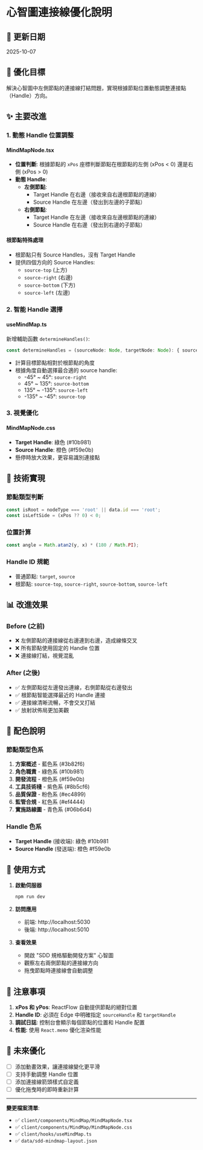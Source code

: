 # 心智圖連接線優化說明

## 📅 更新日期
2025-10-07

## 🎯 優化目標
解決心智圖中左側節點的連接線打結問題，實現根據節點位置動態調整連接點（Handle）方向。

## ✨ 主要改進

### 1. 動態 Handle 位置調整

#### MindMapNode.tsx
- **位置判斷**: 根據節點的 `xPos` 座標判斷節點在根節點的左側 (xPos < 0) 還是右側 (xPos > 0)
- **動態 Handle**:
  - **左側節點**: 
    - Target Handle 在右邊（接收來自右邊根節點的連線）
    - Source Handle 在左邊（發出到左邊的子節點）
  - **右側節點**:
    - Target Handle 在左邊（接收來自左邊根節點的連線）
    - Source Handle 在右邊（發出到右邊的子節點）

#### 根節點特殊處理
- 根節點只有 Source Handles，沒有 Target Handle
- 提供四個方向的 Source Handles:
  - `source-top` (上方)
  - `source-right` (右邊)
  - `source-bottom` (下方)
  - `source-left` (左邊)

### 2. 智能 Handle 選擇

#### useMindMap.ts
新增輔助函數 `determineHandles()`:

```typescript
const determineHandles = (sourceNode: Node, targetNode: Node): { sourceHandle: string; targetHandle: string }
```

- 計算目標節點相對於根節點的角度
- 根據角度自動選擇最合適的 source handle:
  - -45° ~ 45°: `source-right`
  - 45° ~ 135°: `source-bottom`
  - 135° ~ -135°: `source-left`
  - -135° ~ -45°: `source-top`

### 3. 視覺優化

#### MindMapNode.css
- **Target Handle**: 綠色 (#10b981)
- **Source Handle**: 橙色 (#f59e0b)
- 懸停時放大效果，更容易識別連接點

## 🔧 技術實現

### 節點類型判斷
```typescript
const isRoot = nodeType === 'root' || data.id === 'root';
const isLeftSide = (xPos ?? 0) < 0;
```

### 位置計算
```typescript
const angle = Math.atan2(y, x) * (180 / Math.PI);
```

### Handle ID 規範
- 普通節點: `target`, `source`
- 根節點: `source-top`, `source-right`, `source-bottom`, `source-left`

## 📊 改進效果

### Before (之前)
- ❌ 左側節點的連接線從右邊連到右邊，造成線條交叉
- ❌ 所有節點使用固定的 Handle 位置
- ❌ 連接線打結，視覺混亂

### After (之後)
- ✅ 左側節點從左邊發出連線，右側節點從右邊發出
- ✅ 根節點智能選擇最近的 Handle 連接
- ✅ 連接線清晰流暢，不會交叉打結
- ✅ 放射狀佈局更加美觀

## 🎨 配色說明

### 節點類型色系
1. **方案概述** - 藍色系 (#3b82f6)
2. **角色職責** - 綠色系 (#10b981)
3. **開發流程** - 橙色系 (#f59e0b)
4. **工具技術棧** - 紫色系 (#8b5cf6)
5. **品質保證** - 粉色系 (#ec4899)
6. **監管合規** - 紅色系 (#ef4444)
7. **實施路線圖** - 青色系 (#06b6d4)

### Handle 色系
- **Target Handle** (接收端): 綠色 #10b981
- **Source Handle** (發送端): 橙色 #f59e0b

## 🚀 使用方式

1. **啟動伺服器**
   ```bash
   npm run dev
   ```

2. **訪問應用**
   - 前端: http://localhost:5030
   - 後端: http://localhost:5010

3. **查看效果**
   - 開啟 "SDD 規格驅動開發方案" 心智圖
   - 觀察左右兩側節點的連接線方向
   - 拖曳節點時連接線會自動調整

## 📝 注意事項

1. **xPos 和 yPos**: ReactFlow 自動提供節點的絕對位置
2. **Handle ID**: 必須在 Edge 中明確指定 `sourceHandle` 和 `targetHandle`
3. **調試日誌**: 控制台會顯示每個節點的位置和 Handle 配置
4. **性能**: 使用 `React.memo` 優化渲染性能

## 🔮 未來優化

- [ ] 添加動畫效果，讓連接線變化更平滑
- [ ] 支持手動調整 Handle 位置
- [ ] 添加連接線箭頭樣式自定義
- [ ] 優化拖曳時的即時重新計算

---

**變更檔案清單**:
- ✅ `client/components/MindMap/MindMapNode.tsx`
- ✅ `client/components/MindMap/MindMapNode.css`
- ✅ `client/hooks/useMindMap.ts`
- ✅ `data/sdd-mindmap-layout.json`
